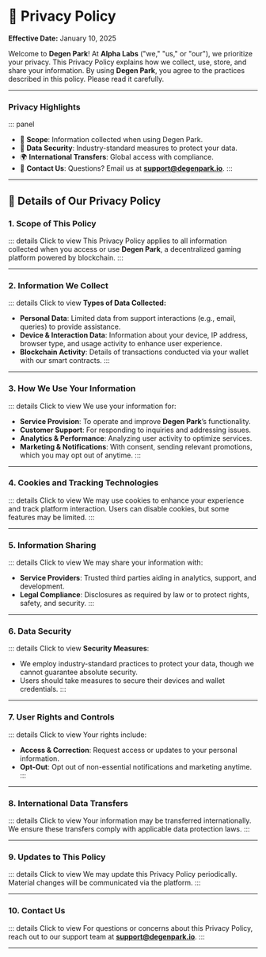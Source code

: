 # 🥷 Privacy Policy

**Effective Date:** January 10, 2025  

Welcome to **Degen Park**! At **Alpha Labs** ("we," "us," or "our"), we prioritize your privacy. This Privacy Policy explains how we collect, use, store, and share your information. By using **Degen Park**, you agree to the practices described in this policy. Please read it carefully.

---

### Privacy Highlights

::: panel
- 📜 **Scope**: Information collected when using Degen Park.  
- 🔐 **Data Security**: Industry-standard measures to protect your data.  
- 🌍 **International Transfers**: Global access with compliance.  
- 📧 **Contact Us**: Questions? Email us at **support@degenpark.io**.
:::

---

## 🔎 Details of Our Privacy Policy

### 1. Scope of This Policy
::: details Click to view
This Privacy Policy applies to all information collected when you access or use **Degen Park**, a decentralized gaming platform powered by blockchain.
:::

---

### 2. Information We Collect
::: details Click to view
**Types of Data Collected:**
- **Personal Data**: Limited data from support interactions (e.g., email, queries) to provide assistance.
- **Device & Interaction Data**: Information about your device, IP address, browser type, and usage activity to enhance user experience.
- **Blockchain Activity**: Details of transactions conducted via your wallet with our smart contracts.
:::

---

### 3. How We Use Your Information
::: details Click to view
We use your information for:
- **Service Provision**: To operate and improve **Degen Park**’s functionality.
- **Customer Support**: For responding to inquiries and addressing issues.
- **Analytics & Performance**: Analyzing user activity to optimize services.
- **Marketing & Notifications**: With consent, sending relevant promotions, which you may opt out of anytime.
:::

---

### 4. Cookies and Tracking Technologies
::: details Click to view
We may use cookies to enhance your experience and track platform interaction. Users can disable cookies, but some features may be limited.
:::

---

### 5. Information Sharing
::: details Click to view
We may share your information with:
- **Service Providers**: Trusted third parties aiding in analytics, support, and development.
- **Legal Compliance**: Disclosures as required by law or to protect rights, safety, and security.
:::

---

### 6. Data Security
::: details Click to view
**Security Measures**:
- We employ industry-standard practices to protect your data, though we cannot guarantee absolute security.  
- Users should take measures to secure their devices and wallet credentials.
:::

---

### 7. User Rights and Controls
::: details Click to view
Your rights include:
- **Access & Correction**: Request access or updates to your personal information.
- **Opt-Out**: Opt out of non-essential notifications and marketing anytime.
:::

---

### 8. International Data Transfers
::: details Click to view
Your information may be transferred internationally. We ensure these transfers comply with applicable data protection laws.
:::

---

### 9. Updates to This Policy
::: details Click to view
We may update this Privacy Policy periodically. Material changes will be communicated via the platform.
:::

---

### 10. Contact Us
::: details Click to view
For questions or concerns about this Privacy Policy, reach out to our support team at **[support@degenpark.io](mailto:support@degenpark.io)**.
:::

---

